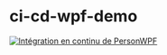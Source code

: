 # ci-cd-wpf-demo
[![Intégration en continu de PersonWPF](https://github.com/oliviertremblay/ci-cd-wpf-demo/actions/workflows/ci.yml/badge.svg)](https://github.com/oliviertremblay/ci-cd-wpf-demo/actions/workflows/ci.yml)
